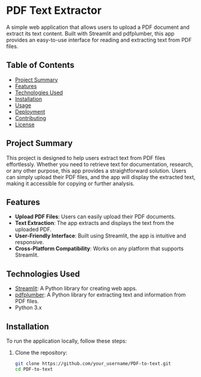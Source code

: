 # PDF Text Extractor

A simple web application that allows users to upload a PDF document and extract its text content. Built with Streamlit and pdfplumber, this app provides an easy-to-use interface for reading and extracting text from PDF files.

## Table of Contents

- [Project Summary](#project-summary)
- [Features](#features)
- [Technologies Used](#technologies-used)
- [Installation](#installation)
- [Usage](#usage)
- [Deployment](#deployment)
- [Contributing](#contributing)
- [License](#license)

## Project Summary

This project is designed to help users extract text from PDF files effortlessly. Whether you need to retrieve text for documentation, research, or any other purpose, this app provides a straightforward solution. Users can simply upload their PDF files, and the app will display the extracted text, making it accessible for copying or further analysis.

## Features

- **Upload PDF Files**: Users can easily upload their PDF documents.
- **Text Extraction**: The app extracts and displays the text from the uploaded PDF.
- **User-Friendly Interface**: Built using Streamlit, the app is intuitive and responsive.
- **Cross-Platform Compatibility**: Works on any platform that supports Streamlit.

## Technologies Used

- [Streamlit](https://streamlit.io/): A Python library for creating web apps.
- [pdfplumber](https://github.com/jsvine/pdfplumber): A Python library for extracting text and information from PDF files.
- Python 3.x

## Installation

To run the application locally, follow these steps:

1. Clone the repository:

   ```bash
   git clone https://github.com/your_username/PDF-to-text.git
   cd PDF-to-text

